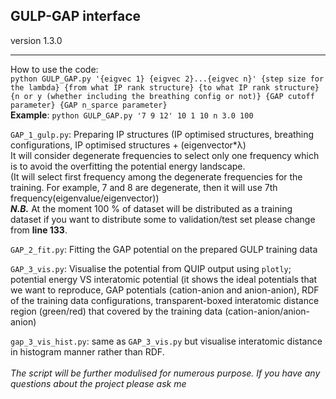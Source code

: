 ## GULP-GAP interface 
version 1.3.0
* * *
How to use the code: <br>
```python GULP_GAP.py '{eigvec 1} {eigvec 2}...{eigvec n}' {step size for the lambda} {from what IP rank structure} {to what IP rank structure} {n or y (whether including the breathing config or not)} {GAP cutoff parameter} {GAP n_sparce parameter}```
<br>
**Example**: ```python GULP_GAP.py '7 9 12' 10 1 10 n 3.0 100```

```GAP_1_gulp.py```: Preparing IP structures (IP optimised structures, breathing configurations, IP optimised structures + (eigenvector*λ) <br>
It will consider degenerate frequencies to select only one frequency which is to avoid the overfitting the potential energy landscape. <br>
(It will select first frequency among the degenerate frequencies for the training. For example, 7 and 8 are degenerate, then it will use 7th frequency(eigenvalue/eigenvector))
<br>
***N.B.*** At the moment 100 % of dataset will be distributed as a training dataset if you want to distribute some to validation/test set please change from **line 133**.

```GAP_2_fit.py```: Fitting the GAP potential on the prepared GULP training data

```GAP_3_vis.py```: Visualise the potential from QUIP output using ```plotly```; potential energy VS interatomic potential
(it shows the ideal potentials that we want to reproduce, GAP potentials (cation-anion and anion-anion), RDF of the training data configurations, transparent-boxed interatomic distance region (green/red) that covered by the training data (cation-anion/anion-anion) 

```gap_3_vis_hist.py```: same as ```GAP_3_vis.py``` but visualise interatomic distance in histogram manner rather than RDF.
<br>
<br>
*The script will be further modulised for numerous purpose. If you have any questions about the project please ask me*
